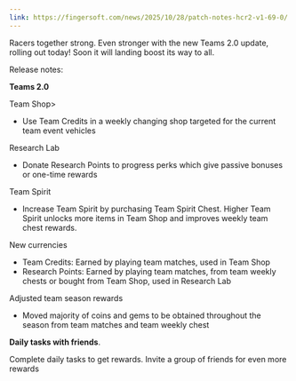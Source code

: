 ```yaml
---
link: https://fingersoft.com/news/2025/10/28/patch-notes-hcr2-v1-69-0/
---
```

Racers together strong. Even stronger with the new Teams 2.0 update, rolling out today! Soon it will landing boost its way to all.

Release notes:

**Teams 2.0**

Team Shop>
- Use Team Credits in a weekly changing shop targeted for the current team event vehicles

Research Lab
- Donate Research Points to progress perks which give passive bonuses or one-time rewards

Team Spirit
- Increase Team Spirit by purchasing Team Spirit Chest. Higher Team Spirit unlocks more items in Team Shop and improves weekly team chest rewards.

New currencies
- Team Credits: Earned by playing team matches, used in Team Shop
- Research Points: Earned by playing team matches, from team weekly chests or bought from Team Shop, used in Research Lab

Adjusted team season rewards
- Moved majority of coins and gems to be obtained throughout the season from team matches and team weekly chest

**Daily tasks with friends**. 

Complete daily tasks to get rewards. Invite a group of friends for even more rewards
